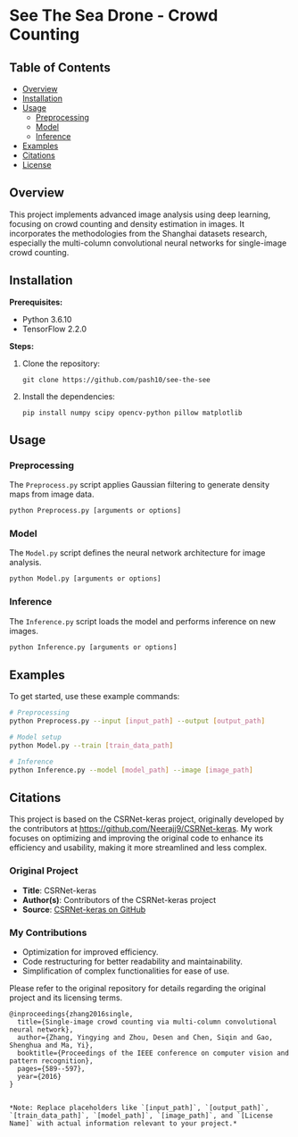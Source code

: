 
# See The Sea Drone - Crowd Counting

## Table of Contents
- [Overview](#overview)
- [Installation](#installation)
- [Usage](#usage)
  - [Preprocessing](#preprocessing)
  - [Model](#model)
  - [Inference](#inference)
- [Examples](#examples)
- [Citations](#citations)
- [License](#license)

## Overview
This project implements advanced image analysis using deep learning, focusing on crowd counting and density estimation in images. It incorporates the methodologies from the Shanghai datasets research, especially the multi-column convolutional neural networks for single-image crowd counting.

## Installation
**Prerequisites:**
- Python 3.6.10
- TensorFlow 2.2.0

**Steps:**
1. Clone the repository:
   ```
   git clone https://github.com/pash10/see-the-see
   ```
2. Install the dependencies:
   ```
   pip install numpy scipy opencv-python pillow matplotlib
   ```

## Usage
### Preprocessing
The `Preprocess.py` script applies Gaussian filtering to generate density maps from image data.
```bash
python Preprocess.py [arguments or options]
```

### Model
The `Model.py` script defines the neural network architecture for image analysis.
```bash
python Model.py [arguments or options]
```

### Inference
The `Inference.py` script loads the model and performs inference on new images.
```bash
python Inference.py [arguments or options]
```

## Examples
To get started, use these example commands:
```bash
# Preprocessing
python Preprocess.py --input [input_path] --output [output_path]

# Model setup
python Model.py --train [train_data_path]

# Inference
python Inference.py --model [model_path] --image [image_path]
```

## Citations
This project is based on the CSRNet-keras project, originally developed by the contributors at https://github.com/Neerajj9/CSRNet-keras. My work focuses on optimizing and improving the original code to enhance its efficiency and usability, making it more streamlined and less complex.
### Original Project
- **Title**: CSRNet-keras
- **Author(s)**: Contributors of the CSRNet-keras project
- **Source**: [CSRNet-keras on GitHub](https://github.com/Neerajj9/CSRNet-keras)

### My Contributions
- Optimization for improved efficiency.
- Code restructuring for better readability and maintainability.
- Simplification of complex functionalities for ease of use.

Please refer to the original repository for details regarding the original project and its licensing terms.

```
@inproceedings{zhang2016single,
  title={Single-image crowd counting via multi-column convolutional neural network},
  author={Zhang, Yingying and Zhou, Desen and Chen, Siqin and Gao, Shenghua and Ma, Yi},
  booktitle={Proceedings of the IEEE conference on computer vision and pattern recognition},
  pages={589--597},
  year={2016}
}


*Note: Replace placeholders like `[input_path]`, `[output_path]`, `[train_data_path]`, `[model_path]`, `[image_path]`, and `[License Name]` with actual information relevant to your project.*
